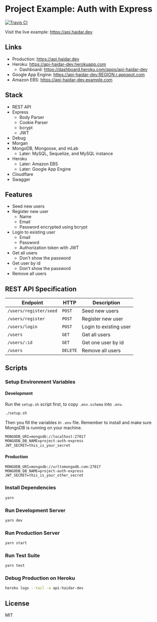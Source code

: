 # Project Example: Auth with Express

[![Travis CI](https://travis-ci.org/mhaidarh/project-auth-express.svg?branch=master)](https://travis-ci.org/github/mhaidarh/project-auth-express)

Visit the live example: https://api.haidar.dev

## Links

- Production: https://api.haidar.dev
- Heroku: https://api-haidar-dev.herokuapp.com
  - Dashboard: https://dashboard.heroku.com/apps/api-haidar-dev
- Google App Engine: https://api-haidar-dev.REGION.r.appspot.com
- Amazon EBS: https://api-haidar-dev.example.com

## Stack

- REST API
- Express
  - Body Parser
  - Cookie Parser
  - bcrypt
  - JWT
- Debug
- Morgan
- MongoDB, Mongoose, and mLab
  - Later: MySQL, Sequelize, and MySQL instance
- Heroku
  - Later: Amazon EBS
  - Later: Google App Engine
- Cloudflare
- Swagger

## Features

- Seed new users
- Register new user
  - Name
  - Email
  - Password encrypted using bcrypt
- Login to existing user
  - Email
  - Password
  - Authorization token with JWT
- Get all users
  - Don't show the password
- Get user by id
  - Don't show the password
- Remove all users

## REST API Specification

| Endpoint               | HTTP     | Description            |
| ---------------------- | -------- | ---------------------- |
| `/users/register/seed` | `POST`   | Seed new users         |
| `/users/register`      | `POST`   | Register new user      |
| `/users/login`         | `POST`   | Login to existing user |
| `/users`               | `GET`    | Get all users          |
| `/users/:id`           | `GET`    | Get one user by id     |
| `/users`               | `DELETE` | Remove all users       |

## Scripts

### Setup Environment Variables

#### Development

Run the `setup.sh` script first, to copy `.env.schema` into `.env`.

```sh
./setup.sh
```

Then you fill the variables in `.env` file.
Remember to install and make sure MongoDB is running on your machine.

```txt
MONGODB_URI=mongodb://localhost:27017
MONGODB_DB_NAME=project-auth-express
JWT_SECRET=this_is_your_secret
```

#### Production

```
MONGODB_URI=mongodb://urltomongodb.com:27017
MONGODB_DB_NAME=project-auth-express
JWT_SECRET=this_is_your_other_secret
```

### Install Dependencies

```sh
yarn
```

### Run Development Server

```sh
yarn dev
```

### Run Production Server

```sh
yarn start
```

### Run Test Suite

```sh
yarn test
```

### Debug Production on Heroku

```sh
heroku logs --tail -a api-haidar-dev
```

## License

MIT
